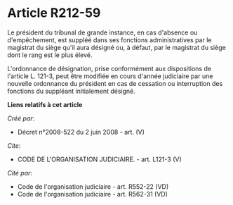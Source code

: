 # Article R212-59

Le président du tribunal de grande instance, en cas d'absence ou d'empêchement, est suppléé dans ses fonctions
administratives par le magistrat du siège qu'il aura désigné ou, à défaut, par le magistrat du siège dont le rang est le plus
élevé.

L'ordonnance de désignation, prise conformément aux dispositions de l'article L. 121-3, peut être modifiée en cours d'année
judiciaire par une nouvelle ordonnance du président en cas de cessation ou interruption des fonctions du suppléant
initialement désigné.

**Liens relatifs à cet article**

_Créé par_:

  - Décret n°2008-522 du 2 juin 2008 - art. (V)

_Cite_:

  - CODE DE L'ORGANISATION JUDICIAIRE. - art. L121-3 (V)

_Cité par_:

  - Code de l'organisation judiciaire - art. R552-22 (VD)
  - Code de l'organisation judiciaire - art. R562-31 (VD)
